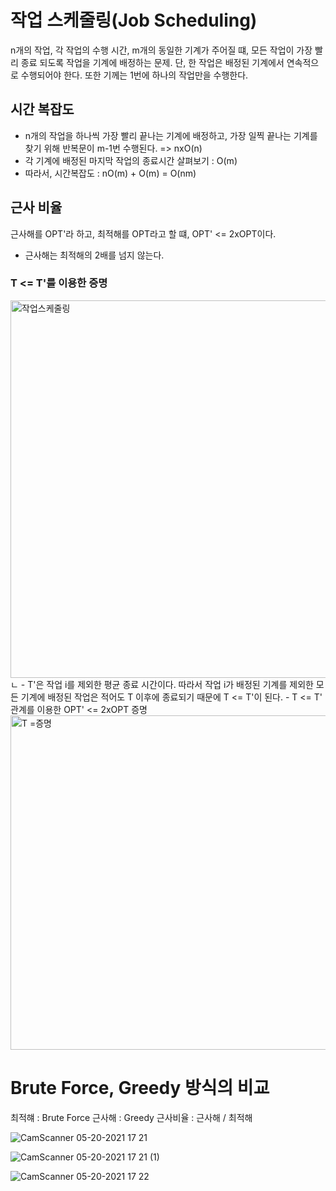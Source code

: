 # 작업 스케줄링(Job Scheduling)

n개의 작업, 각 작업의 수행 시간, m개의 동일한 기계가 주어질 떄, 모든 작업이 가장 빨리 종료 되도록 작업을 기계에 배정하는 문제. 단, 한 작업은 배정된 기계에서 연속적으로 수행되어야 한다. 또한 기께는 1번에 하나의 작업만을 수행한다.

## 시간 복잡도
- n개의 작업을 하나씩 가장 빨리 끝나는 기계에 배정하고, 가장 일찍 끝나는 기계를 찾기 위해 반복문이 m-1번 수행된다. => nxO(n)
- 각 기계에 배정된 마지막 작업의 종료시간 살펴보기 : O(m)
- 따라서, 시간복잡도 : nO(m) + O(m) = O(nm)

## 근사 비율
근사해를 OPT'라 하고, 최적해를 OPT라고 할 떄, OPT' <= 2xOPT이다.
- 근사해는 최적해의 2배를 넘지 않는다.

### T <= T'를 이용한 증명
<img width="604" alt="작업스케줄링" src="https://user-images.githubusercontent.com/81741589/118929951-1c7f7680-b980-11eb-8f9f-9c5cce5052a8.png">
ㄴ
- T'은 작업 i를 제외한 평균 종료 시간이다. 따라서 작업 i가 배정된 기계를 제외한 모든 기계에 배정된 작업은 적어도 T 이후에 종료되기 때문에 T <= T'이 된다.
- T <= T' 관계를 이용한 OPT' <= 2xOPT 증명

<img width="535" alt="T =증명" src="https://user-images.githubusercontent.com/81741589/118929876-083b7980-b980-11eb-90de-4581aed4e3d5.png">

# Brute Force, Greedy 방식의 비교
최적햬 : Brute Force
근사해 : Greedy
근사비율 : 근사해 / 최적해

![CamScanner 05-20-2021 17 21](https://user-images.githubusercontent.com/81741589/118960369-2dd77b80-b99e-11eb-9260-235799180087.jpg)


![CamScanner 05-20-2021 17 21 (1)](https://user-images.githubusercontent.com/81741589/118960118-eb15a380-b99d-11eb-9574-1c7649b19d9d.jpg)

![CamScanner 05-20-2021 17 22](https://user-images.githubusercontent.com/81741589/118960433-4051b500-b99e-11eb-8c12-3edc18b653a0.jpg)
